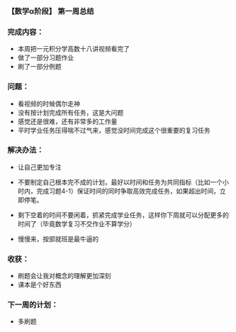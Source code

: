 ### 【数学α阶段】 第一周总结

### 完成内容：

- 本周把一元积分学高数十八讲视频看完了
- 做了一部分习题作业
- 刷了一部分例题

### 问题：

- 看视频的时候偶尔走神
- 没有按计划完成所有任务，这是大问题
- 感觉还是很难，还有非常多的工作量
- 平时学业任务压得喘不过气来，感觉没时间完成这个很重要的复习任务

### 解决办法：

- 让自己更加专注
- 不要制定自己根本完不成的计划，最好以时间和任务为共同指标（比如一个小时内，完成习题4-1）保证时间的同时争取高效完成任务，如果超出时间，立即停笔。
- 剩下空着的时间不要闲着，抓紧完成学业任务，这样你下周就可以分配更多的时间了（毕竟数学复习不交作业不算学分）

- 慢慢来，按部就班是最牛逼的

### 收获：

- 刷题会让我对概念的理解更加深刻
- 课本是个好东西

### 下一周的计划：

- 多刷题
